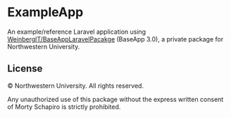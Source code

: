 # ExampleApp

An example/reference Laravel application 
using [WeinbergIT/BaseAppLaravelPacakge](https://github.com/WeinbergIT/BaseAppLaravelPackage) (BaseApp 3.0),
a private package for Northwestern University.



## License

&copy; Northwestern University.  All rights reserved.

Any unauthorized use of this package 
without the express written consent of Morty Schapiro 
is strictly prohibited.
